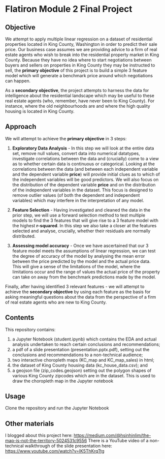 # Flatiron Module 2 Final Project

## Objective
We attempt to apply multiple linear regression on a dataset of residential properties located in King County, Washington in order to predict their sale price. Our business case assumes we are providing advice to a firm of real estate agents who wish to break into the residential property market in King County. Because they have no idea where to start negotiations between buyers and sellers on properties in King County they may be instructed to sell, the **primary objective** of this project is to build a simple 3 feature model which will generate a benchmark price around which negotiations can happen. 

As a **secondary objective**, the project attempts to harness the data for intelligence about the residential landscape which may be useful to these real estate agents (who, remember, have never been to King County). For instance, where the old neighbourhoods are and where the high quality housing is located in King County.

## Approach
We will attempt to achieve the **primary objective** in 3 steps:

1) **Exploratory Data Analysis** - In this step we will look at the entire data set, remove null values, convert data into numerical datatypes, investigate correlations between the data and (crucially) come to a view as to whether certain data is continuous or categorical. Looking at the correlations between the data (and between each independent variable and the dependent variable **price**) will provide initial clues as to which of the independent variables will be good predictors. We will also focus on the distribution of the dependent variable **price** and on the distribution of the independent variables in the dataset. This focus is designed to remove outlier values (of both the dependent and independent variables) which may interfere in the interpretation of any model.

2) **Feature Selection** - Having investigated and cleaned the data in the prior step, we will use a forward selection method to test multiple models to find the 3 features that will give rise to a 3 feature model with the highest **r-squared**. In this step we also take a closer at the features selected and analyse, crucially, whether their residuals are normally distributed.

3) **Assessing model accuracy** - Once we have ascertained that our 3 feature model meets the assumptions of linear regression, we can test the degree of accuracy of the model by analysing the mean error between the price predicted by the model and the actual price data. This will give a sense of the limitations of the model, where the limitations occur and the range of values the actual price of the property can take on away from the benchmark predictions made by the model.

Finally, after having identified 3 relevant features - we will attempt to achieve the **secondary objective** by using each feature as the basis for asking meaningful questions about the data from the perspective of a firm of real estate agents who are new to King County.

## Contents
This repository contains:
1) a Jupyter Notebook (student.ipynb) which contains the EDA and actual analysis undertaken to reach certain conclusions and recommendations;
2) a pdf of a slide presentation (presentation.pptx.pdf), setting out the conclusions and recommendations to a non-technical audience;
3) two interactive choropleth maps (KC_map and KC_map_sales) in html; 
4) the dataset of King County housing data (kc_house_data.csv); and
5) a geojson file (zip_codes.geojson) setting out the polygon shapes of various King County zipcodes which are in the dataset. This is used to draw the choropleth map in the Jupyter notebook

## Usage
Clone the repository and run the Jupyter Notebook

## Other materials
I blogged about this project here: https://medium.com/@hsinhinlim/the-map-is-not-the-territory-5024531c9556
There is a YouTube video of a non-technical walkthrough of the slide presentation here: https://www.youtube.com/watch?v=IK5ThKrqTtg

